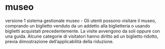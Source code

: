 # museo
versione 1 sistema gestionale museo -
Gli utenti possono visitare il
museo, comprando un biglietto venduto da un addetto alla
biglietteria o usando biglietti acquistati precedentemente.
La visite avvengono da soli oppure con una guida. Alcune
categorie di visitatori hanno diritto ad un biglietto ridotto,
previa dimostrazione dell’applicabilità della riduzione.
